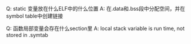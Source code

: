 Q: static 变量放在什么ELF中的什么位置
A: 在.data和.bss段中分配空间，并在symbol table中创建链接

Q: 函数局部变量会存在什么section里
A: local stack variable is run time, not stored in .symtab